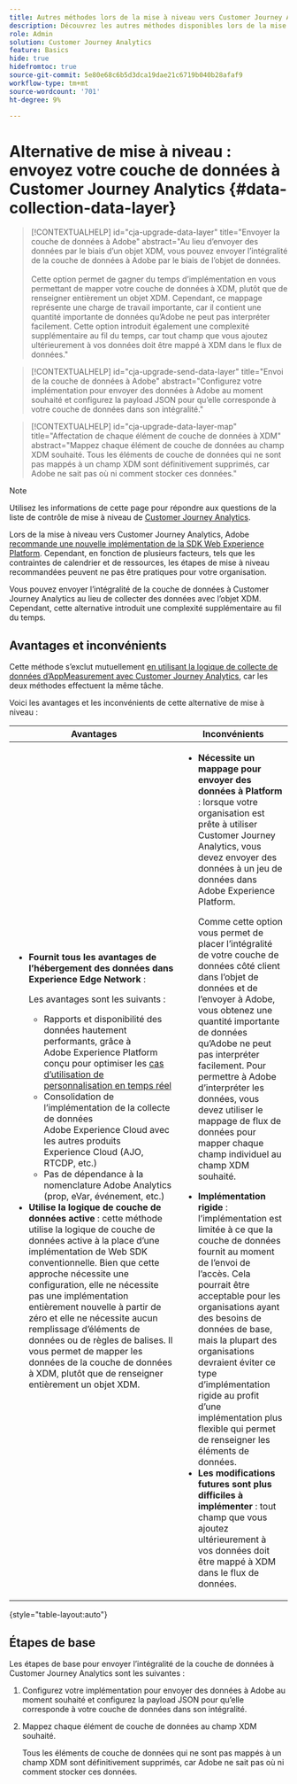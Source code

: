 ```yaml
---
title: Autres méthodes lors de la mise à niveau vers Customer Journey Analytics
description: Découvrez les autres méthodes disponibles lors de la mise à niveau vers Customer Journey Analytics
role: Admin
solution: Customer Journey Analytics
feature: Basics
hide: true
hidefromtoc: true
source-git-commit: 5e80e68c6b5d3dca19dae21c6719b040b28afaf9
workflow-type: tm+mt
source-wordcount: '701'
ht-degree: 9%

---
```


# Alternative de mise à niveau : envoyez votre couche de données à Customer Journey Analytics {#data-collection-data-layer}

<!-- markdownlint-disable MD034 -->

>[!CONTEXTUALHELP]
>id="cja-upgrade-data-layer"
>title="Envoyer la couche de données à Adobe"
>abstract="Au lieu d’envoyer des données par le biais d’un objet XDM, vous pouvez envoyer l’intégralité de la couche de données à Adobe par le biais de l’objet de données.<br><br>Cette option permet de gagner du temps d’implémentation en vous permettant de mapper votre couche de données à XDM, plutôt que de renseigner entièrement un objet XDM. Cependant, ce mappage représente une charge de travail importante, car il contient une quantité importante de données qu’Adobe ne peut pas interpréter facilement. Cette option introduit également une complexité supplémentaire au fil du temps, car tout champ que vous ajoutez ultérieurement à vos données doit être mappé à XDM dans le flux de données."

<!-- markdownlint-enable MD034 -->

<!-- markdownlint-disable MD034 -->

>[!CONTEXTUALHELP]
>id="cja-upgrade-send-data-layer"
>title="Envoi de la couche de données à Adobe"
>abstract="Configurez votre implémentation pour envoyer des données à Adobe au moment souhaité et configurez la payload JSON pour qu’elle corresponde à votre couche de données dans son intégralité."

<!-- markdownlint-enable MD034 -->

<!-- markdownlint-disable MD034 -->

>[!CONTEXTUALHELP]
>id="cja-upgrade-data-layer-map"
>title="Affectation de chaque élément de couche de données à XDM"
>abstract="Mappez chaque élément de couche de données au champ XDM souhaité. Tous les éléments de couche de données qui ne sont pas mappés à un champ XDM sont définitivement supprimés, car Adobe ne sait pas où ni comment stocker ces données."

<!-- markdownlint-enable MD034 -->

>[!NOTE]
> 
>Utilisez les informations de cette page pour répondre aux questions de la liste de contrôle de mise à niveau de [Customer Journey Analytics](https://gigazelle.github.io/cja-ttv/).

Lors de la mise à niveau vers Customer Journey Analytics, Adobe [recommande une nouvelle implémentation de la SDK Web Experience Platform](/help/getting-started/cja-upgrade/cja-upgrade-recommendations.md). Cependant, en fonction de plusieurs facteurs, tels que les contraintes de calendrier et de ressources, les étapes de mise à niveau recommandées peuvent ne pas être pratiques pour votre organisation.

Vous pouvez envoyer l’intégralité de la couche de données à Customer Journey Analytics au lieu de collecter des données avec l’objet XDM. Cependant, cette alternative introduit une complexité supplémentaire au fil du temps.

## Avantages et inconvénients

Cette méthode s’exclut mutuellement [en utilisant la logique de collecte de données d’AppMeasurement avec Customer Journey Analytics](/help/getting-started/cja-upgrade/cja-upgrade-alternative-appmeasurement.md), car les deux méthodes effectuent la même tâche.

Voici les avantages et les inconvénients de cette alternative de mise à niveau :

| Avantages | Inconvénients |
|----------|---------|
| <ul><li>**Fournit tous les avantages de l’hébergement des données dans Experience Edge Network** : <p>Les avantages sont les suivants :</p><ul><li>Rapports et disponibilité des données hautement performants, grâce à Adobe Experience Platform conçu pour optimiser les [cas d’utilisation de personnalisation en temps réel](https://experienceleague.adobe.com/docs/experience-platform/destinations/ui/activate/configure-personalization-destinations.html?lang=fr)</li><li>Consolidation de l’implémentation de la collecte de données Adobe Experience Cloud avec les autres produits Experience Cloud (AJO, RTCDP, etc.)</li><li>Pas de dépendance à la nomenclature Adobe Analytics (prop, eVar, événement, etc.)</li></ul><li>**Utilise la logique de couche de données active** : cette méthode utilise la logique de couche de données active à la place d’une implémentation de Web SDK conventionnelle. Bien que cette approche nécessite une configuration, elle ne nécessite pas une implémentation entièrement nouvelle à partir de zéro et elle ne nécessite aucun remplissage d’éléments de données ou de règles de balises. Il vous permet de mapper les données de la couche de données à XDM, plutôt que de renseigner entièrement un objet XDM.</li></ul> | <ul><li>**Nécessite un mappage pour envoyer des données à Platform** : lorsque votre organisation est prête à utiliser Customer Journey Analytics, vous devez envoyer des données à un jeu de données dans Adobe Experience Platform. <p>Comme cette option vous permet de placer l’intégralité de votre couche de données côté client dans l’objet de données et de l’envoyer à Adobe, vous obtenez une quantité importante de données qu’Adobe ne peut pas interpréter facilement. Pour permettre à Adobe d’interpréter les données, vous devez utiliser le mappage de flux de données pour mapper chaque champ individuel au champ XDM souhaité.</p></li><li>**Implémentation rigide** : l’implémentation est limitée à ce que la couche de données fournit au moment de l’envoi de l’accès. Cela pourrait être acceptable pour les organisations ayant des besoins de données de base, mais la plupart des organisations devraient éviter ce type d’implémentation rigide au profit d’une implémentation plus flexible qui permet de renseigner les éléments de données.</li><li>**Les modifications futures sont plus difficiles à implémenter** : tout champ que vous ajoutez ultérieurement à vos données doit être mappé à XDM dans le flux de données.</li></ul> |

{style="table-layout:auto"}

## Étapes de base

Les étapes de base pour envoyer l’intégralité de la couche de données à Customer Journey Analytics sont les suivantes :

1. Configurez votre implémentation pour envoyer des données à Adobe au moment souhaité et configurez la payload JSON pour qu’elle corresponde à votre couche de données dans son intégralité.

1. Mappez chaque élément de couche de données au champ XDM souhaité.

   Tous les éléments de couche de données qui ne sont pas mappés à un champ XDM sont définitivement supprimés, car Adobe ne sait pas où ni comment stocker ces données.



